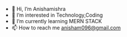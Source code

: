 - 👋 Hi, I’m Anishamishra
- 👀 I’m interested in Technology,Coding
- 🌱 I’m currently learning MERN STACK
- 📫 How to reach me anisham096@gmail.com

<!---
Anishamishra11/Anishamishra11 is a ✨ special ✨ repository because its `README.md` (this file) appears on your GitHub profile.
You can click the Preview link to take a look at your changes.
--->
